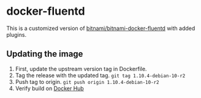 # docker-fluentd

This is a customized version of [bitnami/bitnami-docker-fluentd](https://github.com/bitnami/bitnami-docker-fluentd) with added plugins.

## Updating the image

1. First, update the upstream version tag in Dockerfile.
2. Tag the release with the updated tag. `git tag 1.10.4-debian-10-r2`
3. Push tag to origin. `git push origin 1.10.4-debian-10-r2`
4. Verify build on [Docker Hub](https://hub.docker.com/repository/registry-1.docker.io/zanloy/fluentd/timeline)

